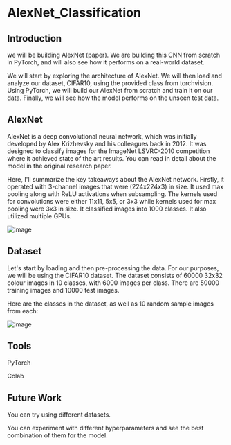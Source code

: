 # AlexNet_Classification

## Introduction
we will be building AlexNet (paper). We are building this CNN from scratch in PyTorch, and will also see how it performs on a real-world dataset.

We will start by exploring the architecture of AlexNet. We will then load and analyze our dataset, CIFAR10, using the provided class from torchvision. Using PyTorch, we will build our AlexNet from scratch and train it on our data. Finally, we will see how the model performs on the unseen test data.

## AlexNet

AlexNet is a deep convolutional neural network, which was initially developed by Alex Krizhevsky and his colleagues back in 2012. It was designed to classify images for the ImageNet LSVRC-2010 competition where it achieved state of the art results. You can read in detail about the model in the original research paper.

Here, I'll summarize the key takeaways about the AlexNet network. Firstly, it operated with 3-channel images that were (224x224x3) in size. It used max pooling along with ReLU activations when subsampling. The kernels used for convolutions were either 11x11, 5x5, or 3x3 while kernels used for max pooling were 3x3 in size. It classified images into 1000 classes. It also utilized multiple GPUs.

![image](https://user-images.githubusercontent.com/101316217/210410813-4d4897ab-cb51-469d-ab85-a03164cf193e.png)


## Dataset

Let's start by loading and then pre-processing the data. For our purposes, we will be using the CIFAR10 dataset. The dataset consists of 60000 32x32 colour images in 10 classes, with 6000 images per class. There are 50000 training images and 10000 test images.

Here are the classes in the dataset, as well as 10 random sample images from each:


![image](https://user-images.githubusercontent.com/101316217/210411606-8953247f-14e5-45df-995e-2e06da473e75.png)


## Tools
PyTorch

Colab

## Future Work
You can try using different datasets. 

You can experiment with different hyperparameters and see the best combination of them for the model.
